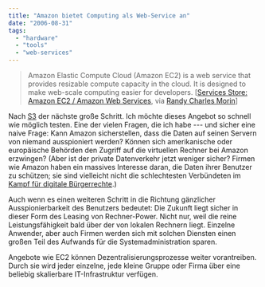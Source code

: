 ```yaml
---
title: "Amazon bietet Computing als Web-Service an"
date: "2006-08-31"
tags: 
  - "hardware"
  - "tools"
  - "web-services"
---
```


  

> Amazon Elastic Compute Cloud (Amazon EC2) is a web service that provides resizable compute capacity in the cloud. It is designed to make web-scale computing easier for developers. \[[Services Store: Amazon EC2 / Amazon Web Services](http://www.amazon.com/gp/browse.html?node=201590011), via [Randy Charles Morin](http://www.kbcafe.com/rss/?guid=20060824050025)\]

Nach [S3](http://www.amazon.com/gp/browse.html?node=16427261) der nächste große Schritt. Ich möchte dieses Angebot so schnell wie möglich testen. Eine der vielen Fragen, die ich habe --- und sicher eine naive Frage: Kann Amazon sicherstellen, dass die Daten auf seinen Servern von niemand ausspioniert werden? Können sich amerikanische oder europäische Behörden den Zugriff auf die virtuellen Rechner bei Amazon erzwingen? (Aber ist der private Datenverkehr jetzt weniger sicher? Firmen wie Amazon haben ein massives Interesse daran, die Daten ihrer Benutzer zu schützen; sie sind vielleicht nicht die schlechtesten Verbündeten im [Kampf für digitale Bürgerrechte](http://www.quintessenz.at/cgi-bin/index).)

Auch wenn es einen weiteren Schritt in die Richtung gänzlicher Ausspionierbarkeit des Benutzers bedeutet: Die Zukunft liegt sicher in dieser Form des Leasing von Rechner-Power. Nicht nur, weil die reine Leistungsfähigkeit bald über der von lokalen Rechnern liegt. Einzelne Anwender, aber auch Firmen werden sich mit solchen Diensten einen großen Teil des Aufwands für die Systemadministration sparen.

Angebote wie EC2 können Dezentralisierungsprozesse weiter vorantreiben. Durch sie wird jeder einzelne, jede kleine Gruppe oder Firma über eine beliebig skalierbare IT-Infrastruktur verfügen.
